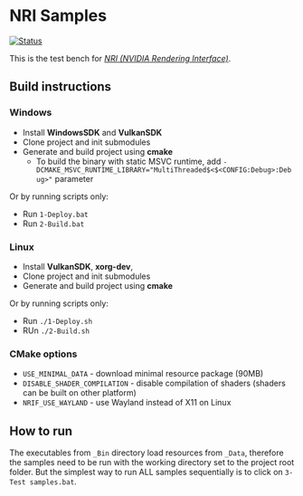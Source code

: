 # NRI Samples

[![Status](https://github.com/NVIDIA-RTX/NRISamples/actions/workflows/build.yml/badge.svg)](https://github.com/NVIDIA-RTX/NRISamples/actions/workflows/build.yml)

This is the test bench for [*NRI (NVIDIA Rendering Interface)*](https://github.com/NVIDIA-RTX/NRI).

## Build instructions

### Windows

- Install **WindowsSDK** and **VulkanSDK**
- Clone project and init submodules
- Generate and build project using **cmake**
  - To build the binary with static MSVC runtime, add `-DCMAKE_MSVC_RUNTIME_LIBRARY="MultiThreaded$<$<CONFIG:Debug>:Debug>"` parameter

Or by running scripts only:
- Run ``1-Deploy.bat``
- Run ``2-Build.bat``

### Linux

- Install **VulkanSDK**, **xorg-dev**,
- Clone project and init submodules
- Generate and build project using **cmake**

Or by running scripts only:
- Run `./1-Deploy.sh`
- RUn `./2-Build.sh`

### CMake options

- `USE_MINIMAL_DATA` - download minimal resource package (90MB)
- `DISABLE_SHADER_COMPILATION` - disable compilation of shaders (shaders can be built on other platform)
- `NRIF_USE_WAYLAND` - use Wayland instead of X11 on Linux

## How to run

The executables from `_Bin` directory load resources from `_Data`, therefore the samples need to be run with the working directory set to the project root folder. But the simplest way to run ALL samples sequentially is to click on `3-Test samples.bat`.
